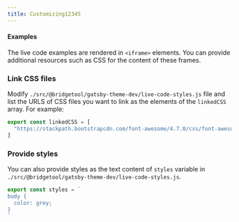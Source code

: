 ```yaml
---
title: Customizing12345
---
```


#### Examples

The live code examples are rendered in `<iframe>` elements. You
can provide additional resources such as CSS for the content of these frames.

### Link CSS files

Modify `./src/@bridgetool/gatsby-theme-dev/live-code-styles.js` file and list the
URLS of CSS files you want to link as the elements of the `linkedCSS` array. For example:

```js
export const linkedCSS = [
  "https://stackpath.bootstrapcdn.com/font-awesome/4.7.0/css/font-awesome.min.css",
]
```

### Provide styles

You can also provide styles as the text content of `styles` variable in
`./src/@bridgetool/gatsby-theme-dev/live-code-styles.js`.

```js
export const styles = `
body {
  color: grey;
}
`
```
